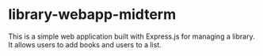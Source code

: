# library-webapp-midterm

This is a simple web application built with Express.js for managing a library. It allows users to add books and users to a list.